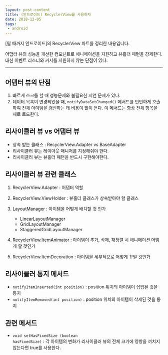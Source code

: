 ```yaml
---
layout: post-content
title: (안드로이드) RecyclerView를 사용하자
date: 2018-12-05
tags:
 - android
---
```


[될 때까지 안드로이드]의 RecyclerView 파트를 정리한 내용입니다.

어댑터 뷰의 성능을 개선한 컴포넌트로 애니메이션을 지원하고 뷰홀더 패턴을 강제한다.    
대신 이벤트 리스너와 커서를 지원하지 않는 단점이 있다.

---

## 어댑터 뷰의 단점
1. 빠르게 스크롤 할 때 성능문제와 불필요한 지연 문제가 있다.
2. 데이터 목록이 변경되었을 때, <code class="codetainer">notifyDataSetChanged()</code> 메서드를 빈번하게 호출하여 전체 아이템을 갱신하는 데 비용이 많이 든다. 이 메서드는 항상 전체 항목을 새로 로드한다.

## 리사이클러 뷰 vs 어댑터 뷰
* 상속 받는 클래스 : RecyclerView.Adapter vs BaseAdapter
* 리사이클러 뷰는 레이아웃 매니저를 지정해줘야 한다.
* 리사이클러 뷰는 뷰홀더 패턴을 반드시 구현해야한다. 

## 리사이클러 뷰 관련 클래스
1. RecyclerView.Adapter : 어댑터 역할
2. RecyclerView.ViewHolder : 뷰홀더 클래스가 상속받아야 할 클래스
3. LayoutManager : 아이템을 어떻게 배치할 것 인가 
	* LinearLayoutManager
	* GridLayoutManager
	* StaggeredGridLayoutManager 

4. RecyclerView.ItemAnimator : 아이템이 추가, 삭제, 재정렬 시 애니메이션 어떻게 할 것인가
5. RecyclerView.ItemDecoration : 아이템을 세부적으로 어떻게 꾸밀 것인가

## 리사이클러 통지 메서드
* <code class="codetainer">notifyItemInserted(int position)</code> : position 위치의 아이템이 삽입된 것을 통지
* <code class="codetainer">notifyItemRemoved(int position)</code> : position 위치의 아이템이 삭제된 것을 통지

## 관련 메서드
* <code class="codetainer">void setHasFixedSize (boolean hasFixedSize)</code> : 각 아이템의 변화가 리사이클러 뷰의 전체 크기에 영향을 끼치지 않는다면 true를 사용한다.


